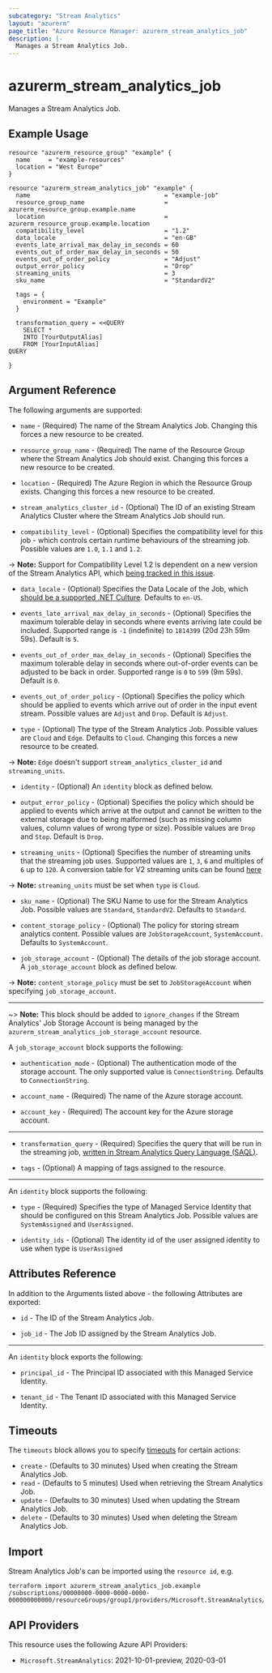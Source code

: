 ```yaml
---
subcategory: "Stream Analytics"
layout: "azurerm"
page_title: "Azure Resource Manager: azurerm_stream_analytics_job"
description: |-
  Manages a Stream Analytics Job.
---
```


# azurerm_stream_analytics_job

Manages a Stream Analytics Job.

## Example Usage

```hcl
resource "azurerm_resource_group" "example" {
  name     = "example-resources"
  location = "West Europe"
}

resource "azurerm_stream_analytics_job" "example" {
  name                                     = "example-job"
  resource_group_name                      = azurerm_resource_group.example.name
  location                                 = azurerm_resource_group.example.location
  compatibility_level                      = "1.2"
  data_locale                              = "en-GB"
  events_late_arrival_max_delay_in_seconds = 60
  events_out_of_order_max_delay_in_seconds = 50
  events_out_of_order_policy               = "Adjust"
  output_error_policy                      = "Drop"
  streaming_units                          = 3
  sku_name                                 = "StandardV2"

  tags = {
    environment = "Example"
  }

  transformation_query = <<QUERY
    SELECT *
    INTO [YourOutputAlias]
    FROM [YourInputAlias]
QUERY

}
```

## Argument Reference

The following arguments are supported:

* `name` - (Required) The name of the Stream Analytics Job. Changing this forces a new resource to be created.

* `resource_group_name` - (Required) The name of the Resource Group where the Stream Analytics Job should exist. Changing this forces a new resource to be created.

* `location` - (Required) The Azure Region in which the Resource Group exists. Changing this forces a new resource to be created.

* `stream_analytics_cluster_id` - (Optional) The ID of an existing Stream Analytics Cluster where the Stream Analytics Job should run.

* `compatibility_level` - (Optional) Specifies the compatibility level for this job - which controls certain runtime behaviours of the streaming job. Possible values are `1.0`, `1.1` and `1.2`.

-> **Note:** Support for Compatibility Level 1.2 is dependent on a new version of the Stream Analytics API, which [being tracked in this issue](https://github.com/Azure/azure-rest-api-specs/issues/5604).

* `data_locale` - (Optional) Specifies the Data Locale of the Job, which [should be a supported .NET Culture](https://msdn.microsoft.com/en-us/library/system.globalization.culturetypes(v=vs.110).aspx). Defaults to `en-US`.

* `events_late_arrival_max_delay_in_seconds` - (Optional) Specifies the maximum tolerable delay in seconds where events arriving late could be included. Supported range is `-1` (indefinite) to `1814399` (20d 23h 59m 59s). Default is `5`.

* `events_out_of_order_max_delay_in_seconds` - (Optional) Specifies the maximum tolerable delay in seconds where out-of-order events can be adjusted to be back in order. Supported range is `0` to `599` (9m 59s). Default is `0`.

* `events_out_of_order_policy` - (Optional) Specifies the policy which should be applied to events which arrive out of order in the input event stream. Possible values are `Adjust` and `Drop`. Default is `Adjust`.

* `type` - (Optional) The type of the Stream Analytics Job. Possible values are `Cloud` and `Edge`. Defaults to `Cloud`. Changing this forces a new resource to be created.

-> **Note:** `Edge` doesn't support `stream_analytics_cluster_id` and `streaming_units`.

* `identity` - (Optional) An `identity` block as defined below.

* `output_error_policy` - (Optional) Specifies the policy which should be applied to events which arrive at the output and cannot be written to the external storage due to being malformed (such as missing column values, column values of wrong type or size). Possible values are `Drop` and `Stop`. Default is `Drop`.

* `streaming_units` - (Optional) Specifies the number of streaming units that the streaming job uses. Supported values are `1`, `3`, `6` and multiples of `6` up to `120`. A conversion table for V2 streaming units can be found [here](https://learn.microsoft.com/azure/stream-analytics/stream-analytics-streaming-unit-consumption#understand-streaming-unit-conversions-and-where-they-apply)

-> **Note:** `streaming_units` must be set when `type` is `Cloud`.

* `sku_name` - (Optional) The SKU Name to use for the Stream Analytics Job. Possible values are `Standard`, `StandardV2`. Defaults to `Standard`.

* `content_storage_policy` - (Optional) The policy for storing stream analytics content. Possible values are `JobStorageAccount`, `SystemAccount`. Defaults to `SystemAccount`.

* `job_storage_account` - (Optional) The details of the job storage account. A `job_storage_account` block as defined below.

-> **Note:** `content_storage_policy` must be set to `JobStorageAccount` when specifying `job_storage_account`.

---

~> **Note:** This block should be added to `ignore_changes` if the Stream Analytics' Job Storage Account is being managed by the `azurerm_stream_analytics_job_storage_account` resource.

A `job_storage_account` block supports the following:

* `authentication_mode` - (Optional) The authentication mode of the storage account. The only supported value is `ConnectionString`. Defaults to `ConnectionString`.

* `account_name` - (Required) The name of the Azure storage account.

* `account_key` - (Required) The account key for the Azure storage account.

---

* `transformation_query` - (Required) Specifies the query that will be run in the streaming job, [written in Stream Analytics Query Language (SAQL)](https://msdn.microsoft.com/library/azure/dn834998).

* `tags` - (Optional) A mapping of tags assigned to the resource.

---

An `identity` block supports the following:

* `type` - (Required) Specifies the type of Managed Service Identity that should be configured on this Stream Analytics Job. Possible values are `SystemAssigned` and `UserAssigned`.

* `identity_ids` - (Optional) The identity id of the user assigned identity to use when type is `UserAssigned`

## Attributes Reference

In addition to the Arguments listed above - the following Attributes are exported:

* `id` - The ID of the Stream Analytics Job.

* `job_id` - The Job ID assigned by the Stream Analytics Job.

---

An `identity` block exports the following:

* `principal_id` - The Principal ID associated with this Managed Service Identity.

* `tenant_id` - The Tenant ID associated with this Managed Service Identity.

## Timeouts

The `timeouts` block allows you to specify [timeouts](https://www.terraform.io/language/resources/syntax#operation-timeouts) for certain actions:

* `create` - (Defaults to 30 minutes) Used when creating the Stream Analytics Job.
* `read` - (Defaults to 5 minutes) Used when retrieving the Stream Analytics Job.
* `update` - (Defaults to 30 minutes) Used when updating the Stream Analytics Job.
* `delete` - (Defaults to 30 minutes) Used when deleting the Stream Analytics Job.

## Import

Stream Analytics Job's can be imported using the `resource id`, e.g.

```shell
terraform import azurerm_stream_analytics_job.example /subscriptions/00000000-0000-0000-0000-000000000000/resourceGroups/group1/providers/Microsoft.StreamAnalytics/streamingJobs/job1
```

## API Providers
<!-- This section is generated, changes will be overwritten -->
This resource uses the following Azure API Providers:

* `Microsoft.StreamAnalytics`: 2021-10-01-preview, 2020-03-01
